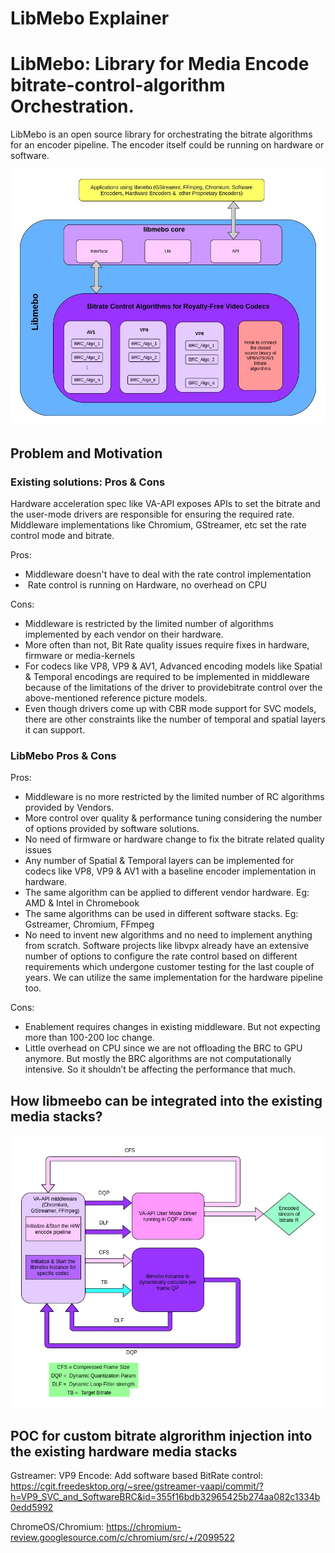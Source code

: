 # LibMebo Explainer

# LibMebo: Library for Media Encode bitrate-control-algorithm Orchestration.

LibMebo is an open source library for orchestrating the bitrate algorithms for an encoder pipeline. The encoder itself could be running on hardware or software.

![libmebo_block_diagram](data/libmeebo_block_diagram.jpg)

## Problem and Motivation

### Existing solutions: Pros & Cons

Hardware acceleration spec like VA-API exposes APIs to set the bitrate and the user-mode drivers are responsible for ensuring the required rate. Middleware implementations like Chromium, GStreamer, etc set the rate control mode and bitrate.

Pros:
-  Middleware doesn't have to deal with the rate control implementation
-  Rate control is running on Hardware, no overhead on CPU

Cons:
- Middleware is restricted by the limited number of algorithms implemented by each vendor on their hardware.
- More often than not, Bit Rate quality issues require fixes in hardware, firmware or media-kernels
- For codecs like VP8, VP9 & AV1, Advanced encoding models like Spatial & Temporal encodings are required to be implemented in middleware because of the limitations of the driver to providebitrate control over the above-mentioned reference picture models.
- Even though drivers come up with CBR mode support for SVC models, there are other constraints like the number of temporal and spatial layers it can support.

### LibMebo Pros & Cons

Pros:
- Middleware is no more restricted by the limited number of RC algorithms provided by Vendors.
- More control over quality & performance tuning considering the number of options provided by
software solutions.
- No need of firmware or hardware change to fix the bitrate related quality issues
- Any number of Spatial & Temporal layers can be implemented for codecs like VP8, VP9 & AV1 with a baseline encoder implementation in hardware.
- The same algorithm can be applied to different vendor hardware. Eg: AMD & Intel in Chromebook
- The same algorithms can be used in different software stacks. Eg: Gstreamer, Chromium, FFmpeg
- No need to invent new algorithms and no need to implement anything from scratch. Software
projects like libvpx already have an extensive number of options to configure the rate control based on different requirements which undergone customer testing for the last couple of years. We can utilize the same implementation for the hardware pipeline too.

Cons:
- Enablement requires changes in existing middleware. But not expecting more than 100-200
loc change.
- Little overhead on CPU since we are not offloading the BRC to GPU anymore. But mostly the BRC algorithms are not computationally intensive. So it shouldn’t be affecting the performance that much.

## How libmeebo can be integrated into the existing media stacks?

![libmeebo_in_media_stack.jpg](data/libmeebo_in_media_stack.jpg)

## POC for custom bitrate algrorithm injection into the existing hardware media stacks

Gstreamer: VP9 Encode: Add software based BitRate control: https://cgit.freedesktop.org/~sree/gstreamer-vaapi/commit/?h=VP9_SVC_and_SoftwareBRC&id=355f16bdb32965425b274aa082c1334b0edd5992

ChromeOS/Chromium: https://chromium-review.googlesource.com/c/chromium/src/+/2099522
